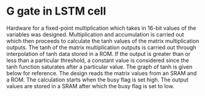 # G gate in LSTM cell
Hardware for a fixed-point multiplication which takes in 16-bit values of the variables was designed. Multiplication and accumulation is carried out which then proceeds to calculate the tanh values of the matrix multiplication outputs. The tanh of the matrix multiplication outputs is carried out through interpolation of tanh data stored in a ROM. If the output is greater than or less than a particular threshold, a constant value is considered since the tanh function saturates after a particular value. The graph of tanh is given below for reference. The design reads the matrix values from an SRAM and a ROM. The calculation starts when the busy flag is set high. The output values are stored in a SRAM after which the busy flag is set to low.

